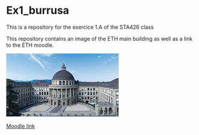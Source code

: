 # Ex1_burrusa
This is a repository for the exercice 1.A of the STA426 class

This repository contains an image of the ETH main building as well as a link to the ETH moodle.

![ETH main building](ETH-building.jpeg)

[Moodle link](https://www.google.com/url?sa=t&rct=j&q=&esrc=s&source=web&cd=&ved=2ahUKEwj9pJGa_MOBAxUdhP0HHY8IA6wQFnoECAYQAQ&url=https%3A%2F%2Fmoodle-app2.let.ethz.ch%2F&usg=AOvVaw2eXKOGCYgvT1_YgV1HDtWJ&opi=89978449)